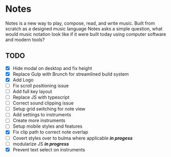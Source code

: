 Notes
=========
Notes is a new way to play, compose, read, and write music. 
Built from scratch as a designed music language Notes asks a 
simple question, what would music notation look like if it were 
built today using computer software and modern tools?

## TODO

- [x] Hide modal on desktop and fix height
- [x] Replace Gulp with Brunch for streamlined build system
- [x] Add Logo
- [ ] Fix scroll positioning issue
- [ ] Add full key layout
- [ ] Replace JS with typescript
- [ ] Correct sound clipping issue
- [ ] Setup grid switching for note view
- [ ] Add settings to instruments
- [ ] Create more instruments
- [ ] Setup mobile styles and features
- [x] Fix clip path to correct note overlap
- [ ] Covert styles over to bulma where applicable ***in progess***
- [ ] modularize JS ***in progress***
- [x] Prevent text select on instruments